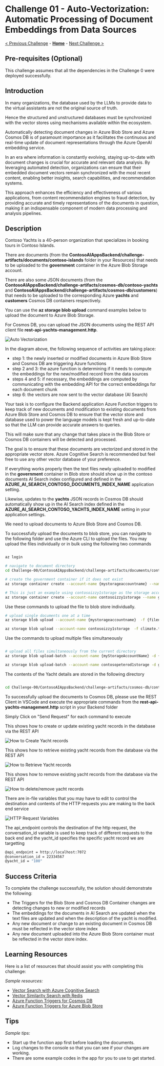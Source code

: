 # Challenge 01 - Auto-Vectorization: Automatic Processing of Document Embeddings from Data Sources

[< Previous Challenge](./Challenge-00.md) - **[Home](../README.md)** - [Next Challenge >](./Challenge-02.md)

## Pre-requisites (Optional)

This challenge assumes that all the dependencies in the Challenge 0 were deployed successfully.

## Introduction

In many organizations, the database used by the LLMs to provide data to the virtual assistants are not the original source of truth.

Hence the structured and unstructured databases must be synchronized with the vector stores using mechanisms available within the ecosystem.

Automatically detecting document changes in Azure Blob Store and Azure Cosmos DB is of paramount importance as it facilitates the continuous and real-time update of document representations through the Azure OpenAI embedding service. 

In an era where information is constantly evolving, staying up-to-date with document changes is crucial for accurate and relevant data analysis. By leveraging automated detection, organizations can ensure that their embedded document vectors remain synchronized with the most recent content, enabling better insights, search capabilities, and recommendation systems. 

This approach enhances the efficiency and effectiveness of various applications, from content recommendation engines to fraud detection, by providing accurate and timely representations of the documents in question, making it an indispensable component of modern data processing and analysis pipelines.


## Description

Contoso Yachts is a 40-person organization that specializes in booking tours in Contoso Islands.

There are documents (from the **ContosoAIAppsBackend/challenge-artifacts/documents/contoso-islands** folder in your Resources) that needs to be uploaded to the **government** container in the Azure Blob Storage account.

There are also some JSON documents (from the **ContosoAIAppsBackend/challenge-artifacts/cosmos-db/contoso-yachts** and **ContosoAIAppsBackend/challenge-artifacts/cosmos-db/customers**) that needs to be uploaded to the corresponding Azure **yachts** and **customers** Cosmos DB containers respectively.

You can use the **az storage blob upload** command examples below to upload the document to Azure Blob Storage.

For Cosmos DB, you can upload the JSON documents using the REST API client file **rest-api-yachts-management.http**.

![Auto Vectorization](../images/auto-vectorization-1.drawio.svg)

In the diagram above, the following sequence of activities are taking place:
- step 1: the newly inserted or modified documents in Azure Blob Store and Cosmos DB are triggering Azure functions
- step 2 and 3: the azure function is determining if it needs to compute the embeddings for the new/modified record from the data sources
- steps 4 and 5: if necessary, the embeddings are computed by communicating with the embedding API for the correct embeddings for each document chunk
- step 6: the vectors are now sent to the vector database (AI Search)


Your task is to configure the Backend application Azure Function triggers to keep track of new documents and modification to existing documents from Azure Blob Store and Cosmos DB to ensure that the vector store and database used to power the language models is kept fresh and up-to-date so that the LLM can provide accurate answers to queries.

This will make sure that any change that takes place in the Blob Store or Cosmos DB containers will be detected and processed.

The goal is to ensure that these documents are vectorized and stored in the appropriate vector store. Azure Cognitive Search is recommended but feel free to use any other vector database of your preference.

If everything works properly then the text files newly uploaded to modified in  the **government** container in Blob store should show up in the contoso documents AI Search index configured and defined in the **AZURE_AI_SEARCH_CONTOSO_DOCUMENTS_INDEX_NAME** application setting.

Likewise, updates to the **yachts** JSON records in Cosmos DB should automatically show up in the AI Search index defined in the **AZURE_AI_SEARCH_CONTOSO_YACHTS_INDEX_NAME** setting in your application settings.

We need to upload documents to Azure Blob Store and Cosmos DB.

To successfully upload the documents to blob store, you can navigate to the following folder and use the Azure CLI to upload the files. You may upload the files individually or in bulk using the following two commands

````bash

az login

# navigate to document directory
cd Challenge-00/ContosoAIAppsBackend/challenge-artifacts/documents/contoso-islands

# create the government container if it does not exist
az storage container create --account-name {mystorageaccountname} --name {containerName} 

# This is just an example using contosoizzy1storage as the storage account. Plug in your own storage account name there
az storage container create --account-name contosoizzy1storage --name government
````

Use these commands to upload the file to blob store individually.

````bash
# upload single documents one at a time
az storage blob upload --account-name {mystorageaccountname}  -f {filenameToUpload} -c {destinationContainer} --overwrite

az storage blob upload --account-name contosoizzy1storage  -f climate.txt -c government --overwrite

````

Use the commands to upload multiple files simultaneously

````bash

# upload all files simultaneously from the current directory
az storage blob upload-batch --account-name {myStorageAccountName} -d {myStorageContainer} -s {sourceDirectory}

az storage blob upload-batch --account-name contosopeterod1storage -d government -s .

````

The contents of the Yacht details are stored in the following directory

````bash

cd Challenge-00/ContosoAIAppsBackend/challenge-artifacts/cosmos-db/contoso-yachts

````

To successfully upload the documents to Cosmos DB, please use the REST Client in VSCode and execute the appropriate commands from the **rest-api-yachts-management.http** script in your Backend folder

Simply Click on "Send Request" for each command to execute

This shows how to create or update existing yacht records in the database via the REST API

![How to Create Yacht records](../images/humao-rest-client-create-yachts.png)

This shows how to retrieve existing yacht records from the database via the REST API

![How to Retrieve Yacht records](../images/humao-rest-client-retrieve-yachts.png)

This shows how to remove existing yacht records from the database via the REST API

![How to delete/remove yacht records](../images/humao-rest-client-delete-yachts.png)

There are in-file variables that you may have to edit to control the destination and contents of the HTTP requests you are making to the back end service

![HTTP Request Variables](../images/humao-rest-client-in-file-variables.png)

The api_endpoint controls the destination of the http request, the conversation_id variable is used to keep track of different requests to the back end and the yacht_id specifies the specific yacht record we are targetting

````bash
@api_endpoint = http://localhost:7072
@conversation_id = 22334567
@yacht_id = "100"

````
## Success Criteria

To complete the challenge successfully, the solution should demonstrate the following:
- The Triggers for the Blob Store and Cosmos DB Container changes are detecting changes to new or modified records
- The embeddings for the documents in AI Search are updated when the text files are updated and when the description of the yacht is modified.
- Any new document or change to an existing document in Cosmos DB must be reflected in the vector store index
- Any new document uploaded into the Azure Blob Store container must be reflected in the vector store index.

## Learning Resources

Here is a list of resources that should assist you with completing this challenge:

*Sample resources:*

- [Vector Search with Azure Cognitive Search](https://learn.microsoft.com/en-us/azure/search/vector-search-overview)
- [Vector Similarity Search with Redis](https://techcommunity.microsoft.com/t5/azure-developer-community-blog/vector-similarity-search-with-azure-cache-for-redis-enterprise/ba-p/3822059)
- [Azure Function Triggers for Cosmos DB](https://learn.microsoft.com/en-us/azure/azure-functions/functions-bindings-cosmosdb-v2-trigger)
- [Azure Function Triggers for Azure Blob Store](https://learn.microsoft.com/en-us/azure/azure-functions/functions-bindings-storage-blob-trigger)

## Tips

*Sample tips:*

- Start up the function app first before loading the documents.
- Log changes to the console so that you can see if your changes are working.
- There are some example codes in the app for you to use to get started.
